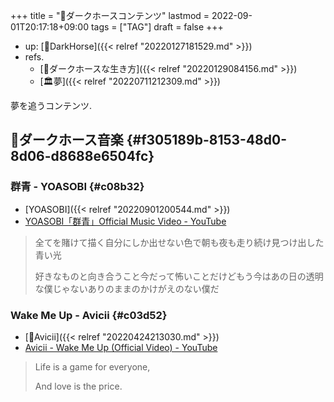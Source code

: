 +++
title = "🔖ダークホースコンテンツ"
lastmod = 2022-09-01T20:17:18+09:00
tags = ["TAG"]
draft = false
+++

-   up: [📝DarkHorse]({{< relref "20220127181529.md" >}})
-   refs.
    -   [🔖ダークホースな生き方]({{< relref "20220129084156.md" >}})
    -   [🏛夢]({{< relref "20220711212309.md" >}})

夢を追うコンテンツ.


## 🔖ダークホース音楽 {#f305189b-8153-48d0-8d06-d8688e6504fc}


### 群青 - YOASOBI {#c08b32}

-   [YOASOBI]({{< relref "20220901200544.md" >}})
-   [YOASOBI「群青」Official Music Video - YouTube](https://www.youtube.com/watch?v=Y4nEEZwckuU)

> 全てを賭けて描く自分にしか出せない色で朝も夜も走り続け見つけ出した青い光
>
> 好きなものと向き合うこと今だって怖いことだけどもう今はあの日の透明な僕じゃないありのままのかけがえのない僕だ


### Wake Me Up - Avicii {#c03d52}

-   [📝Avicii]({{< relref "20220424213030.md" >}})
-   [Avicii - Wake Me Up (Official Video) - YouTube](https://www.youtube.com/watch?v=IcrbM1l_BoI)

> Life is a game for everyone,
>
> And love is the price.
